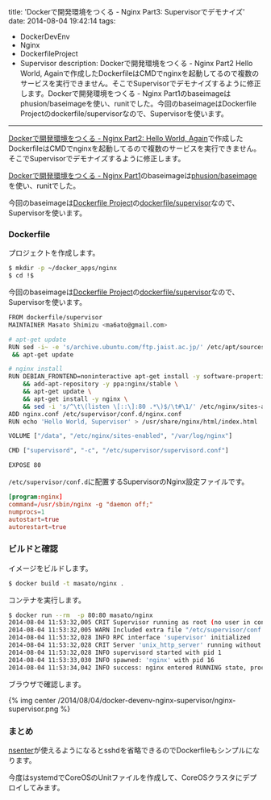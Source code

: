 title: 'Dockerで開発環境をつくる - Nginx Part3: Supervisorでデモナイズ'
date: 2014-08-04 19:42:14
tags:
 - DockerDevEnv
 - Nginx
 - DockerfileProject
 - Supervisor
description: Dockerで開発環境をつくる - Nginx Part2 Hello World, Againで作成したDockerfileはCMDでnginxを起動してるので複数のサービスを実行できません。そこでSupervisorでデモナイズするように修正します。Dockerで開発環境をつくる - Nginx Part1のbaseimageはphusion/baseimageを使い、runitでした。今回のbaseimageはDockerfile Projectのdockerfile/supervisorなので、Supervisorを使います。
---

[Dockerで開発環境をつくる - Nginx Part2: Hello World, Again](/2014/07/29/docker-devenv-nginx-hello-world-again/)で作成したDockerfileはCMDでnginxを起動してるので複数のサービスを実行できません。
そこでSupervisorでデモナイズするように修正します。

[Dockerで開発環境をつくる - Nginx Part1](/2014/07/28/docker-devenv-nginx/)のbaseimageは[phusion/baseimage](https://registry.hub.docker.com/u/phusion/baseimage/)を使い、runitでした。

今回のbaseimageは[Dockerfile Project](http://dockerfile.github.io/)の[dockerfile/supervisor](https://registry.hub.docker.com/u/dockerfile/supervisor/dockerfile)なので、Supervisorを使います。


<!-- more -->

### Dockerfile

プロジェクトを作成します。

``` bash
$ mkdir -p ~/docker_apps/nginx
$ cd !$
```

今回のbaseimageは[Dockerfile Project](http://dockerfile.github.io/)の[dockerfile/supervisor](https://registry.hub.docker.com/u/dockerfile/supervisor/dockerfile)なので、Supervisorを使います。

``` bash ~/docker_apps/nginx/Dockerfile
FROM dockerfile/supervisor
MAINTAINER Masato Shimizu <ma6ato@gmail.com>

# apt-get update
RUN sed -i~ -e 's/archive.ubuntu.com/ftp.jaist.ac.jp/' /etc/apt/sources.list \
 && apt-get update

# nginx install
RUN DEBIAN_FRONTEND=noninteractive apt-get install -y software-properties-common \
    && add-apt-repository -y ppa:nginx/stable \
    && apt-get update \
    && apt-get install -y nginx \
    && sed -i 's/^\t\(listen \[::\]:80 .*\)$/\t#\1/' /etc/nginx/sites-available/default
ADD nginx.conf /etc/supervisor/conf.d/nginx.conf
RUN echo 'Hello World, Supervisor' > /usr/share/nginx/html/index.html

VOLUME ["/data", "/etc/nginx/sites-enabled", "/var/log/nginx"]

CMD ["supervisord", "-c", "/etc/supervisor/supervisord.conf"]

EXPOSE 80
```

`/etc/supervisor/conf.d`に配置するSupervisorのNginx設定ファイルです。

``` conf ~/docker_apps/nginx/nginx.conf 
[program:nginx]
command=/usr/sbin/nginx -g "daemon off;"
numprocs=1
autostart=true
autorestart=true
```

### ビルドと確認

イメージをビルドします。

``` bash
$ docker build -t masato/nginx .
```

コンテナを実行します。

``` bash
$ docker run --rm  -p 80:80 masato/nginx
2014-08-04 11:53:32,005 CRIT Supervisor running as root (no user in config file)
2014-08-04 11:53:32,005 WARN Included extra file "/etc/supervisor/conf.d/nginx.conf" during parsing
2014-08-04 11:53:32,028 INFO RPC interface 'supervisor' initialized
2014-08-04 11:53:32,028 CRIT Server 'unix_http_server' running without any HTTP authentication checking
2014-08-04 11:53:32,028 INFO supervisord started with pid 1
2014-08-04 11:53:33,030 INFO spawned: 'nginx' with pid 16
2014-08-04 11:53:34,042 INFO success: nginx entered RUNNING state, process has stayed up for > than 1 seconds (startsecs)
```

ブラウザで確認します。

{% img center /2014/08/04/docker-devenv-nginx-supervisor/nginx-supervisor.png %}


### まとめ

[nsenter](/2014/08/03/docker-volume-nsenter-mount/)が使えるようになるとsshdを省略できるのでDockerfileもシンプルになります。

今度はsystemdでCoreOSのUnitファイルを作成して、CoreOSクラスタにデプロイしてみます。



